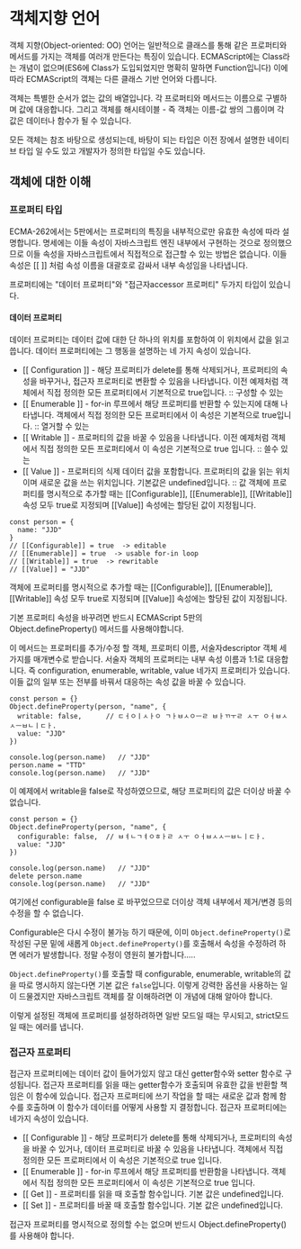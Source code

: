 # 객체지향 언어

객체 지향(Object-oriented: OO) 언어는 일반적으로 클래스를 통해 같은 프로퍼티와 메서드를 가지는 객체를 여러개 만든다는 특징이 있습니다. ECMAScript에는 Class라는 개념이 없으며(ES6에 Class가 도입되었지만 명확히 말하면 Function입니다) 이에 따라 ECMAScript의 객체는 다른 클래스 기반 언어와 다릅니다.

객체는 특별한 순서가 없는 값의 배열입니다. 각 프로퍼티와 메서드는 이름으로 구별하며 값에 대응합니다. 그리고 객체를 해시테이블 - 즉 객체는 이름-값 쌍의 그룹이며 각 값은 데이터나 함수가 될 수 있습니다.

모든 객체는 참조 바탕으로 생성되는데, 바탕이 되는 타입은 이전 장에서 설명한 네이티브 타입 일 수도 있고 개발자가 정의한 타입일 수도 있습니다.

## 객체에 대한 이해

### 프로퍼티 타입

ECMA-262에서는 5판에서는 프로퍼티의 특징을 내부적으로만 유효한 속성에 따라 설명합니다. 명세에는 이들 속성이 자바스크립트 엔진 내부에서 구현하는 것으로 정의했으므로 이들 속성을 자바스크립트에서 직접적으로 접근할 수 있는 방법은 없습니다. 이들 속성은 [[ ]] 처럼 속성 이름을 대괄호로 감싸서 내부 속성임을 나타냅니다. 

프로퍼티에는 "데이터 프로퍼티"와 "접근자accessor 프로퍼티" 두가지 타입이 있습니다.

#### 데이터 프로퍼티

데이터 프로퍼티는 데이터 값에 대한 단 하나의 위치를 포함하여 이 위치에서 값을 읽고 씁니다. 데이터 프로퍼티에는 그 행동을 설명하는 네 가지 속성이 있습니다. 

* [[ Configuration ]] - 해당 프로퍼티가 delete를 통해 삭제되거나, 프로퍼티의 속성을 바꾸거나, 접근자 프로퍼티로 변환할 수 있음을 나타냅니다. 이전 예제처럼 객체에서 직접 정의한 모든 프로퍼티에서 기본적으로 true입니다. :: 구성할 수 있는
* [[ Enumerable ]] - for-in 루프에서 해당 프로퍼티를 반환할 수 있는지에 대해 나타냅니다. 객체에서 직접 정의한 모든 프로퍼티에서 이 속성은 기본적으로 true입니다. :: 열거할 수 있는
* [[ Writable ]] - 프로퍼티의 값을 바꿀 수 있음을 나타냅니다. 이전 예제처럼 객체에서 직접 정의한 모든 프로퍼티에서 이 속성은 기본적으로 true 입니다. :: 쓸수 있는
* [[ Value ]] - 프로퍼티의 식제 데이터 값을 포함합니다. 프로퍼티의 값을 읽는 위치이며 새로운 값을 쓰는 위치입니다. 기본값은 undefined입니다. :: 값
객체에 프로퍼티를 명시적으로 추가할 때는 [[Configurable]], [[Enumerable]], [[Writable]] 속성 모두 true로 지정되며 [[Value]] 속성에는 할당된 값이 지정됩니다.

```
const person = {
  name: "JJD"
}
// [[Configurable]] = true  -> editable
// [[Enumerable]] = true  -> usable for-in loop
// [[Writable]] = true  -> rewritable
// [[Value]] = "JJD"
```
객체에 프로퍼티를 명시적으로 추가할 때는 [[Configurable]], [[Enumerable]], [[Writable]] 속성 모두 true로 지정되며 [[Value]] 속성에는 할당된 값이 지정됩니다.

기본 프로퍼티 속성을 바꾸려면 반드시 ECMAScript 5판의 Object.defineProperty() 메서드를 사용해야합니다.

이 메서드는 프로퍼티를 추가/수정 할 객체, 프로퍼티 이름, 서술자descriptor 객체 세 가지를 매개변수로 받습니다. 서술자 객체의 프로퍼티는 내부 속성 이름과 1:1로 대응합니다. 즉 configuration, enumerable, writable, value 네가지 프로퍼티가 있습니다. 이들 값의 일부 또는 전부를 바꿔서 대응하는 속성 값을 바꿀 수 있습니다. 

```
const person = {}
Object.defineProperty(person, "name", {
  writable: false,      // ㄷㅓㅇㅣㅅㅏㅇ ㄱㅏㅂㅅㅇㅡㄹ ㅂㅏㄲㅜㄹ ㅅㅜ ㅇㅓㅂㅅㅅㅡㅂㄴㅣㄷㅏ.
  value: "JJD"
})

console.log(person.name)   // "JJD"
person.name = "TTD"
console.log(person.name)   // "JJD"
```
이 예제에서 writable을 false로 작성하였으므로, 해당 프로퍼티의 값은 더이상 바꿀 수 없습니다. 

```
const person = {}
Object.defineProperty(person, "name", {
  configurable: false,  // ㅂㅕㄴㄱㅕㅇㅎㅏㄹ ㅅㅜ ㅇㅓㅂㅅㅅㅡㅂㄴㅣㄷㅏ.
  value: "JJD"
})

console.log(person.name)   // "JJD"
delete person.name
console.log(person.name)   // "JJD"
```

여기에선 configurable을 false 로 바꾸었으므로 더이상 객체 내부에서 제거/변경 등의 수정을 할 수 없습니다.

Configurable은 다시 수정이 불가능 하기 때문에, 이미 `Object.defineProperty()`로 작성된 구문 밑에 새롭게 `Object.defineProperty()`를 호출해서 속성을 수정하려 하면 에러가 발생합니다. 정말 수정이 영원히 불가합니다.....

`Object.defineProperty()`를 호출할 때 configurable, enumerable, writable의 값을 따로 명시하지 않는다면 기본 값은 `false`입니다. 이렇게 강력한 옵션을 사용하는 일이 드물겠지만 자바스크립트 객체를 잘 이해하려면 이 개념에 대해 알아야 합니다.

이렇게 설정된 객체에 프로퍼티를 설정하려하면 일반 모드일 때는 무시되고, strict모드일 때는 에러를 냅니다. 

### 접근자 프로퍼티

접근자 프로퍼티에는 데이터 값이 들어가있지 않고 대신 getter함수와 setter 함수로 구성됩니다. 접근자 프로퍼티를 읽을 때는 getter함수가 호출되며 유효한 값을 반환할 책임은 이 함수에 있습니다. 접근자 프로퍼티에 쓰기 작업을 할 때는 새로운 값과 함께 함수를 호출하며 이 함수가 데이터를 어떻게 사용할 지 결정합니다. 접근자 프로퍼티에는 네가지 속성이 있습니다.

* [[ Configurable ]] - 해당 프로퍼티가 delete를 통해 삭제되거나, 프로퍼티의 속성을 바꿀 수 있거나, 데이터 프로퍼티로 바꿀 수 있음을 나타냅니다. 객체에서 직접 정의한 모든 프로퍼티에서 이 속성은 기본적으로 true 입니다.
* [[ Enumerable ]] - for-in 루프에서 해당 프로퍼티를 반환함을 나타냅니다. 객체에서 직접 정의한 모든 프로퍼티에서 이 속성은 기본적으로 true 입니다.
* [[ Get ]] - 프로퍼티를 읽을 때 호출할 함수입니다. 기본 값은 undefined입니다.
* [[ Set ]] - 프로퍼티를 바꿀 때 호출할 함수입니다. 기본 값은 undefined입니다.

접근자 프로퍼티를 명시적으로 정의할 수는 없으며 반드시 Object.defineProperty()를 사용해야 합니다.



